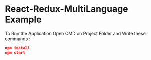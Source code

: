 # React-Redux-MultiLanguage Example


To Run the Application Open CMD on Project Folder and Write these commands : <br />

```json
npm install
npm start


